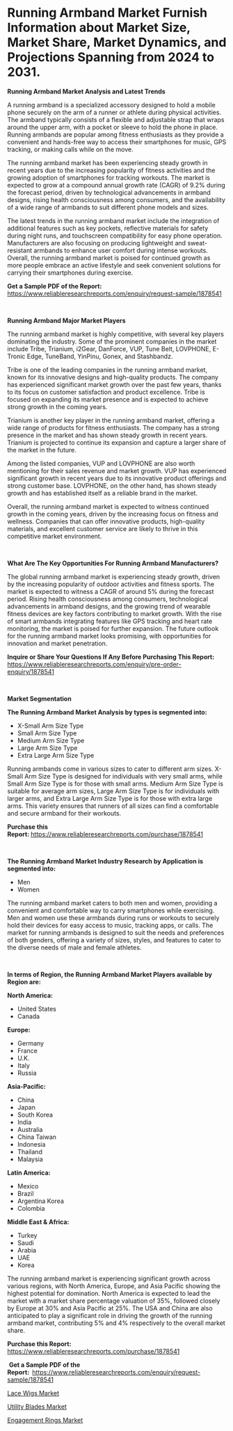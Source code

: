 <p><h1>Running Armband Market Furnish Information about Market Size, Market Share, Market Dynamics, and Projections Spanning from 2024 to 2031.</h1></p><p><strong>Running Armband Market Analysis and Latest Trends</strong></p>
<p><p>A running armband is a specialized accessory designed to hold a mobile phone securely on the arm of a runner or athlete during physical activities. The armband typically consists of a flexible and adjustable strap that wraps around the upper arm, with a pocket or sleeve to hold the phone in place. Running armbands are popular among fitness enthusiasts as they provide a convenient and hands-free way to access their smartphones for music, GPS tracking, or making calls while on the move.</p><p>The running armband market has been experiencing steady growth in recent years due to the increasing popularity of fitness activities and the growing adoption of smartphones for tracking workouts. The market is expected to grow at a compound annual growth rate (CAGR) of 9.2% during the forecast period, driven by technological advancements in armband designs, rising health consciousness among consumers, and the availability of a wide range of armbands to suit different phone models and sizes.</p><p>The latest trends in the running armband market include the integration of additional features such as key pockets, reflective materials for safety during night runs, and touchscreen compatibility for easy phone operation. Manufacturers are also focusing on producing lightweight and sweat-resistant armbands to enhance user comfort during intense workouts. Overall, the running armband market is poised for continued growth as more people embrace an active lifestyle and seek convenient solutions for carrying their smartphones during exercise.</p></p>
<p><strong>Get a Sample PDF of the Report:&nbsp;</strong> <a href="https://www.reliableresearchreports.com/enquiry/request-sample/1878541">https://www.reliableresearchreports.com/enquiry/request-sample/1878541</a></p>
<p>&nbsp;</p>
<p><strong>Running Armband Major Market Players</strong></p>
<p><p>The running armband market is highly competitive, with several key players dominating the industry. Some of the prominent companies in the market include Tribe, Trianium, i2Gear, DanForce, VUP, Tune Belt, LOVPHONE, E-Tronic Edge, TuneBand, YinPinu, Gonex, and Stashbandz.</p><p>Tribe is one of the leading companies in the running armband market, known for its innovative designs and high-quality products. The company has experienced significant market growth over the past few years, thanks to its focus on customer satisfaction and product excellence. Tribe is focused on expanding its market presence and is expected to achieve strong growth in the coming years.</p><p>Trianium is another key player in the running armband market, offering a wide range of products for fitness enthusiasts. The company has a strong presence in the market and has shown steady growth in recent years. Trianium is projected to continue its expansion and capture a larger share of the market in the future.</p><p>Among the listed companies, VUP and LOVPHONE are also worth mentioning for their sales revenue and market growth. VUP has experienced significant growth in recent years due to its innovative product offerings and strong customer base. LOVPHONE, on the other hand, has shown steady growth and has established itself as a reliable brand in the market.</p><p>Overall, the running armband market is expected to witness continued growth in the coming years, driven by the increasing focus on fitness and wellness. Companies that can offer innovative products, high-quality materials, and excellent customer service are likely to thrive in this competitive market environment.</p></p>
<p>&nbsp;</p>
<p><strong>What Are The Key Opportunities For Running Armband Manufacturers?</strong></p>
<p><p>The global running armband market is experiencing steady growth, driven by the increasing popularity of outdoor activities and fitness sports. The market is expected to witness a CAGR of around 5% during the forecast period. Rising health consciousness among consumers, technological advancements in armband designs, and the growing trend of wearable fitness devices are key factors contributing to market growth. With the rise of smart armbands integrating features like GPS tracking and heart rate monitoring, the market is poised for further expansion. The future outlook for the running armband market looks promising, with opportunities for innovation and market penetration.</p></p>
<p><strong>Inquire or Share Your Questions If Any Before Purchasing This Report:</strong> <a href="https://www.reliableresearchreports.com/enquiry/pre-order-enquiry/1878541">https://www.reliableresearchreports.com/enquiry/pre-order-enquiry/1878541</a></p>
<p>&nbsp;</p>
<p><strong>Market Segmentation</strong></p>
<p><strong>The Running Armband Market Analysis by types is segmented into:</strong></p>
<p><ul><li>X-Small Arm Size Type</li><li>Small Arm Size Type</li><li>Medium Arm Size Type</li><li>Large Arm Size Type</li><li>Extra Large Arm Size Type</li></ul></p>
<p><p>Running armbands come in various sizes to cater to different arm sizes. X-Small Arm Size Type is designed for individuals with very small arms, while Small Arm Size Type is for those with small arms. Medium Arm Size Type is suitable for average arm sizes, Large Arm Size Type is for individuals with larger arms, and Extra Large Arm Size Type is for those with extra large arms. This variety ensures that runners of all sizes can find a comfortable and secure armband for their workouts.</p></p>
<p><strong>Purchase this Report:&nbsp;</strong><a href="https://www.reliableresearchreports.com/purchase/1878541">https://www.reliableresearchreports.com/purchase/1878541</a></p>
<p>&nbsp;</p>
<p><strong>The Running Armband Market Industry Research by Application is segmented into:</strong></p>
<p><ul><li>Men</li><li>Women</li></ul></p>
<p><p>The running armband market caters to both men and women, providing a convenient and comfortable way to carry smartphones while exercising. Men and women use these armbands during runs or workouts to securely hold their devices for easy access to music, tracking apps, or calls. The market for running armbands is designed to suit the needs and preferences of both genders, offering a variety of sizes, styles, and features to cater to the diverse needs of male and female athletes.</p></p>
<p>&nbsp;</p>
<p><strong>In terms of Region, the Running Armband Market Players available by Region are:</strong></p>
<p>
    <p> <strong> North America: </strong>
        <ul>
            <li>United States</li>
            <li>Canada</li>
        </ul>
        </p> 
    <p> <strong> Europe: </strong>
        <ul>
            <li>Germany</li>
            <li>France</li>
            <li>U.K.</li>
            <li>Italy</li>
            <li>Russia</li>
        </ul>
        </p> 
    <p> <strong> Asia-Pacific: </strong>
        <ul>
            <li>China</li>
            <li>Japan</li>
            <li>South Korea</li>
            <li>India</li>
            <li>Australia</li>
            <li>China Taiwan</li>
            <li>Indonesia</li>
            <li>Thailand</li>
            <li>Malaysia</li>
        </ul>
        </p> 
    <p> <strong> Latin America: </strong>
        <ul>
            <li>Mexico</li>
            <li>Brazil</li>
            <li>Argentina Korea</li>
            <li>Colombia</li>
        </ul>
        </p> 
    <p> <strong> Middle East & Africa: </strong>
        <ul>
            <li>Turkey</li>
            <li>Saudi</li>
            <li>Arabia</li>
            <li>UAE</li>
            <li>Korea</li>
        </ul>
    </p>
    </p>
<p><p>The running armband market is experiencing significant growth across various regions, with North America, Europe, and Asia Pacific showing the highest potential for domination. North America is expected to lead the market with a market share percentage valuation of 35%, followed closely by Europe at 30% and Asia Pacific at 25%. The USA and China are also anticipated to play a significant role in driving the growth of the running armband market, contributing 5% and 4% respectively to the overall market share.</p></p>
<p><strong>Purchase this Report: </strong><a href="https://www.reliableresearchreports.com/purchase/1878541">https://www.reliableresearchreports.com/purchase/1878541</a></p>
<p>&nbsp;<strong>Get a Sample PDF of the Report:&nbsp;&nbsp;</strong><a href="https://www.reliableresearchreports.com/enquiry/request-sample/1878541">https://www.reliableresearchreports.com/enquiry/request-sample/1878541</a></p>
<p><strong></strong></p>
<p><p><a href="https://github.com/changoleonlaverguenzanoexiste/Market-Research-Report-List-2/blob/main/lace-wigs-market.md">Lace Wigs Market</a></p><p><a href="https://github.com/dimitrishawkinswaynenp91rgz/Market-Research-Report-List-1/blob/main/utility-blades-market.md">Utility Blades Market</a></p><p><a href="https://github.com/danielneavesallisons03mba/Market-Research-Report-List-1/blob/main/engagement-rings-market.md">Engagement Rings Market</a></p></p>